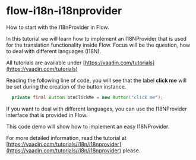 # flow-i18n-i18nprovider
How to start with the I18nProvider in Flow.

In this tutorial we will learn how to implement an I18NProvider
that is used for the translation functionality inside Flow.
Focus will be the question, how to deal with different languages (I18N).

All tutorials are available under [https://vaadin.com/tutorials](https://vaadin.com/tutorials)

Reading the following line of code, you will see that the label **click me** will be set
during the creation of the button instance.

```java
  private final Button btnClickMe = new Button("click me");
```

If you want to deal with different languages, you can use the 
I18NProvider interface that is provided in Flow.

This code demo will show how to implement an easy I18NProvider.

For more detailed information, read the tutorial at 
[https://vaadin.com/tutorials/i18n/i18nprovider](https://vaadin.com/tutorials/i18n/i18nprovider) please.





